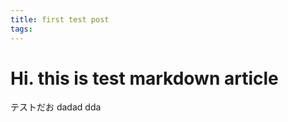 ```yaml
---
title: first test post
tags:
---
```


# Hi. this is test markdown article

テストだお
dadad
dda
